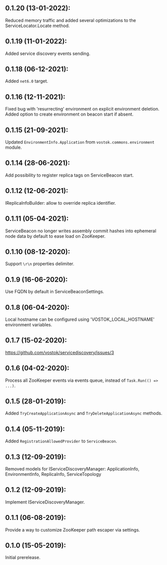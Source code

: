 ## 0.1.20 (13-01-2022):

Reduced memory traffic and added several optimizations to the ServiceLocator.Locate method.

## 0.1.19 (11-01-2022):

Added service discovery events sending.

## 0.1.18 (06-12-2021):

Added `net6.0` target.

## 0.1.16 (12-11-2021):

Fixed bug with 'resurrecting' environment on explicit environment deletion.
Added option to create environment on beacon start if absent.

## 0.1.15 (21-09-2021):

Updated `EnvironmentInfo.Application` from `vostok.commons.environment` module.

## 0.1.14 (28-06-2021):

Add possibility to register replica tags on ServiceBeacon start.

## 0.1.12 (12-06-2021):

IReplicaInfoBuilder: allow to override replica identifier.

## 0.1.11 (05-04-2021):

ServiceBeacon no longer writes assembly commit hashes into ephemeral node data by default to ease load on ZooKeeper.

## 0.1.10 (08-12-2020):

Support `\r\n` properties delimiter.

## 0.1.9 (16-06-2020):

Use FQDN by default in ServiceBeaconSettings.

## 0.1.8 (06-04-2020):

Local hostname can be configured using 'VOSTOK_LOCAL_HOSTNAME' environment variables.

## 0.1.7 (15-02-2020):

https://github.com/vostok/servicediscovery/issues/3

## 0.1.6 (04-02-2020):

Process all ZooKeeper events via events queue, instead of `Task.Run(() => ...)`. 

## 0.1.5 (28-01-2019):

Added `TryCreateApplicationAsync` and `TryDeleteApplicationAsync` methods.

## 0.1.4 (05-11-2019):

Added `RegistrationAllowedProvider` to `ServiceBeacon`.

## 0.1.3 (12-09-2019):

Removed models for IServiceDiscoveryManager:
	ApplicationInfo,
	EnvironmentInfo,
	ReplicaInfo,
	ServiceTopology

## 0.1.2 (12-09-2019):

Implement IServiceDiscoveryManager.

## 0.1.1 (06-08-2019):

Provide a way to customize ZooKeeper path escaper via settings.

## 0.1.0 (15-05-2019): 

Initial prerelease.
